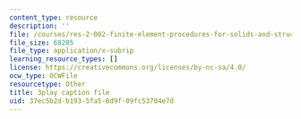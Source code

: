 ```yaml
---
content_type: resource
description: ''
file: /courses/res-2-002-finite-element-procedures-for-solids-and-structures-spring-2010/37ec5b2db1935fa58d9f09fc53704e7d_d27jyqzoKQ.vtt
file_size: 68205
file_type: application/x-subrip
learning_resource_types: []
license: https://creativecommons.org/licenses/by-nc-sa/4.0/
ocw_type: OCWFile
resourcetype: Other
title: 3play caption file
uid: 37ec5b2d-b193-5fa5-8d9f-09fc53704e7d
---
```

